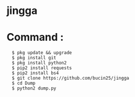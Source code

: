 # jingga
# Command :
      $ pkg update && upgrade
      $ pkg install git
      $ pkg install python2
      $ pip2 install requests
      $ pip2 install bs4
      $ git clone https://github.com/bucin25/jingga
      $ cd Dump
      $ python2 dump.py
